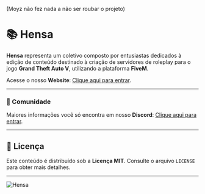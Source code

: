 (Moyz não fez nada a não ser roubar o projeto)

# 📚 Hensa
**Hensa** representa um coletivo composto por entusiastas dedicados à edição de conteúdo destinado à criação de servidores de roleplay para o jogo **Grand Theft Auto V**, utilizando a plataforma **FiveM**.

Acesse o nosso **Website**: [Clique aqui para entrar](https://hensa.store/).

-------

### 💬 Comunidade
Maiores informações você só encontra em nosso **Discord**: [Clique aqui para entrar](https://hensa.store/discord).

-------

## 📝 Licença

Este conteúdo é distribuído sob a **Licença __MIT__**. Consulte o arquivo `LICENSE` para obter mais detalhes.

-------

![Hensa](https://hensa.store/imgs/HensaLogoDark.png "Hensa")
